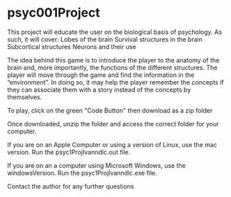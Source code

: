 # psyc001Project
This project will educate the user on the biological basis of psychology. As such, it will cover:
  Lobes of the brain
  Survival structures in the brain
  Subcortical structures
  Neurons and their use

The idea behind this game is to introduce the player to the anatomy of the brain and, more importantly, the functions of the different structures. The player will move through the game and find the information in the “environment”. In doing so, it may help the player remember the concepts if they can associate them with a story instead of the concepts by themselves. 


To play, click on the green "Code Button" then download as a zip folder

Once downloaded, unzip the folder and access the correct folder for your computer.

If you are on an Apple Computer or using a version of Linux, use the mac version. Run the psyc1ProjIvanndlc.out file.

If you are on an a computer using Microsoft Windows, use the windowsVersion. Run the psyc1ProjIvanndlc.exe file.

Contact the author for any further questions
